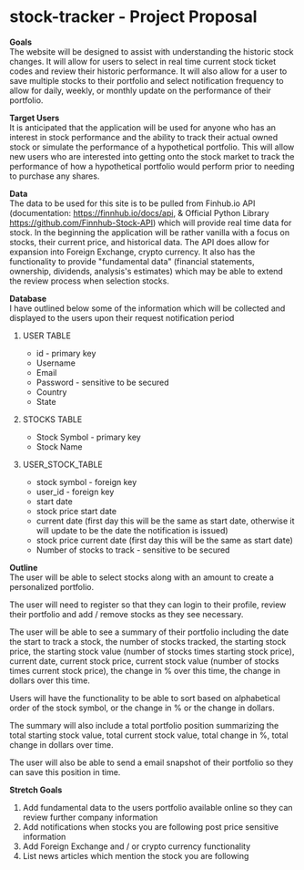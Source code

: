 # stock-tracker - Project Proposal

**Goals**  
The website will be designed to assist with understanding the historic stock changes. It will allow for users to select in real time current stock ticket codes and review their historic performance. It will also allow for a user to save multiple stocks to their portfolio and select notification frequency to allow for daily, weekly, or monthly update on the performance of their portfolio.

**Target Users**  
It is anticipated that the application will be used for anyone who has an interest in stock performance and the ability to track their actual owned stock or simulate the performance of a hypothetical portfolio. This will allow new users who are interested into getting onto the stock market to track the performance of how a hypothetical portfolio would perform prior to needing to purchase any shares.

**Data**  
The data to be used for this site is to be pulled from Finhub.io API (documentation: https://finnhub.io/docs/api, & Official Python Library https://github.com/Finnhub-Stock-API) which will provide real time data for stock. In the beginning the application will be rather vanilla with a focus on stocks, their current price, and historical data. The API does allow for expansion into Foreign Exchange, crypto currency. It also has the functionality to provide "fundamental data" (financial statements, ownership, dividends, analysis's estimates) which may be able to extend the review process when selection stocks.

**Database**  
I have outlined below some of the information which will be collected and displayed to the users upon their request notification period

1. USER TABLE

    - id - primary key
    - Username
    - Email
    - Password - sensitive to be secured
    - Country
    - State

2. STOCKS TABLE

    - Stock Symbol - primary key
    - Stock Name

3. USER_STOCK_TABLE

    - stock symbol - foreign key
    - user_id - foreign key
    - start date
    - stock price start date
    - current date (first day this will be the same as start date, otherwise it will update to be the date the notification is issued)
    - stock price current date (first day this will be the same as start date)
    - Number of stocks to track - sensitive to be secured

**Outline**  
The user will be able to select stocks along with an amount to create a personalized portfolio.

The user will need to register so that they can login to their profile, review their portfolio and add / remove stocks as they see necessary.

The user will be able to see a summary of their portfolio including the date the start to track a stock, the number of stocks tracked, the starting stock price, the starting stock value (number of stocks times starting stock price), current date, current stock price, current stock value (number of stocks times current stock price), the change in % over this time, the change in dollars over this time.

Users will have the functionality to be able to sort based on alphabetical order of the stock symbol, or the change in % or the change in dollars.

The summary will also include a total portfolio position summarizing the total starting stock value, total current stock value, total change in %, total change in dollars over time.

The user will also be able to send a email snapshot of their portfolio so they can save this position in time.

**Stretch Goals**

1. Add fundamental data to the users portfolio available online so they can review further company information
2. Add notifications when stocks you are following post price sensitive information
3. Add Foreign Exchange and / or crypto currency functionality
4. List news articles which mention the stock you are following

